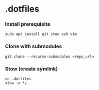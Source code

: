 # .dotfiles

### Install prerequisite
`sudo apt install git stow zsh vim`

### Clone with submodules
`git clone --recurse-submodules <repo_url>`

### Stow (create symlink)
```
cd .dotfiles
stow -v */
```
